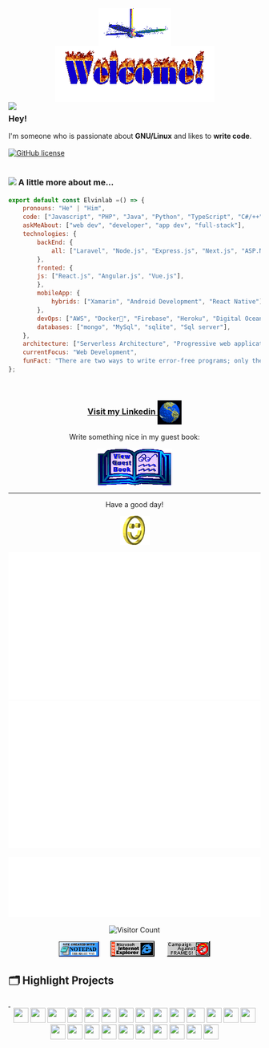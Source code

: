 <div align="center">
<img src="https://github.com/elvinlab/elvinlab/blob/main/img/fan-1.gif" alt="Fan" align="center">
</div>

<div align="center">
<img src="https://github.com/elvinlab/elvinlab/blob/main/img/welcome-fire.gif" alt="Welcome" align="center">
</div>

<img align="left" src="https://orhun.dev/img/crow.png">

### Hey!

I'm someone who is passionate about **GNU/Linux** and likes to **write code**.
<br>
<br>
[![GitHub license](https://img.shields.io/github/license/elvinlab/elvinlab)](https://github.com/elvinlab/elvinlab/blob/main/LICENSE)
<br>
<br>
### <img src="https://media.giphy.com/media/VgCDAzcKvsR6OM0uWg/giphy.gif" width="50"> A little more about me...  

```javascript
export default const Elvinlab =() => {
    pronouns: "He" | "Him",
    code: ["Javascript", "PHP", "Java", "Python", "TypeScript", "C#/++"],
    askMeAbout: ["web dev", "developer", "app dev", "full-stack"],
    technologies: {
        backEnd: {
            all: ["Laravel", "Node.js", "Express.js", "Next.js", "ASP.NET Core" ],
        },
        fronted: {
        js: ["React.js", "Angular.js", "Vue.js"],
        },
        mobileApp: {
            hybrids: ["Xamarin", "Android Development", "React Native"]
        },
        devOps: ["AWS", "Docker🐳", "Firebase", "Heroku", "Digital Ocean", "Nginx"],
        databases: ["mongo", "MySql", "sqlite", "Sql server"],
    },
    architecture: ["Serverless Architecture", "Progressive web applications", "Single page applications"],
    currentFocus: "Web Development",
    funFact: "There are two ways to write error-free programs; only the third one works"
};
```
<br>
<h3 align="center">
<a href="https://www.linkedin.com/in/elvinlab/"> Visit my Linkedin
<img src="https://github.com/elvinlab/elvinlab/blob/main/img/website.gif" alt="Visit homepage" align="center">
</a>
</h3>



<div align="center">
<p>Write something nice in my guest book:</p>
<a href="https://github.com/elvinlab/elvinlab/issues"><img src="https://github.com/elvinlab/elvinlab/blob/main/img/guestbook.gif" alt="Guest book" align="center"></a>
</div>
<hr>

<div align="center">
<p>Have a good day!</p>
<div>
<img src="https://github.com/elvinlab/elvinlab/blob/main/img/smile.gif" alt="Smiley" align="center">
</div>
</div>

<div align="center">
 
![](https://raw.githubusercontent.com/elvinlab/github-stats-transparent/output/generated/overview.svg)
![](https://raw.githubusercontent.com/elvinlab/github-stats-transparent/output/generated/languages.svg)

<img height="120" alt="Thanks for visiting me" width="100%" src="https://github.com/elvinlab/elvinlab/blob/main/img/marquee.svg" />
<br />

![Visitor Count](https://profile-counter.glitch.me/elvinlab/count.svg)

<img src="https://github.com/elvinlab/elvinlab/blob/main/img/notepad.gif" alt="Site created with Notepad" height="30" />
<span>&nbsp;&nbsp;&nbsp;&nbsp;</span>  
<img src="https://github.com/elvinlab/elvinlab/blob/main/img/ie_logo.gif" alt="Microsoft Internet Explorer" />
<span>&nbsp;&nbsp;&nbsp;&nbsp;</span>  
<img src="https://github.com/elvinlab/elvinlab/blob/main/img/noframes.gif" alt="Microsoft Internet Explorer" />

</div>


## 🗂️ Highlight Projects

<a href="https://github.com/elvinlab/hacienda-el-orosi-web-app">
  <img align="center" src="https://github-readme-stats.vercel.app/api/pin/?username=elvinlab&repo=hacienda-el-orosi-web-app&show_icons=true&line_height=27&title_color=6aa6f8&text_color=8a919a&icon_color=6aa6f8&bg_color=22272e" alt="" />
</a>

<a href="https://github.com/Zhenye-Na/crnn-pytorch">
  <img align="center" src="https://github-readme-stats.vercel.app/api/pin/?username=elvinlab&repo=crnn-pytorch&show_icons=true&line_height=27&title_color=6aa6f8&text_color=8a919a&icon_color=6aa6f8&bg_color=22272e" alt="" />
</a>

<!-- ## 👨‍💻 This week, I spent my time on:

[![elvinlab's wakatime stats](https://github-readme-stats.vercel.app/api/wakatime?username=elvinlab&line_height=27&title_color=6aa6f8&text_color=8a919a&icon_color=6aa6f8&bg_color=22272e)](https://github.com/anuraghazra/github-readme-stats) -->

<br />
<div align="center">
    <img src="https://cultofthepartyparrot.com/parrots/hd/githubparrot.gif" width="30" height="30"/>
    <img src="https://cultofthepartyparrot.com/flags/hd/indiaparrot.gif" width="30" height="30"/>
    <img src="https://cultofthepartyparrot.com/parrots/asyncparrot.gif" width="36" height="30"/>
    <img src="https://cultofthepartyparrot.com/parrots/exceptionallyfastparrot.gif" width="30" height="30"/>
    <img src="https://cultofthepartyparrot.com/parrots/hd/60fpsparrot.gif" width="30" height="30"/>
    <img src="https://cultofthepartyparrot.com/parrots/hd/jumpingparrot.gif" width="30" height="30"/>
    <img src="https://cultofthepartyparrot.com/parrots/hd/opensourceparrot.gif" width="30" height="30"/>
    <img src="https://cultofthepartyparrot.com/parrots/hd/dealwithitnowparrot.gif" width="30" height="30"/>
    <img src="https://cultofthepartyparrot.com/parrots/hd/hypnoparrotlight.gif" width="30" height="30"/>
    <img src="https://cultofthepartyparrot.com/parrots/databaseparrot.gif" width="30" height="30"/>
    <img src="https://cultofthepartyparrot.com/parrots/fixparrot.gif" width="36" height="30"/>
    <img src="https://cultofthepartyparrot.com/parrots/hd/laptop_parrot.gif" width="30" height="30"/>
    <img src="https://cultofthepartyparrot.com/parrots/hd/spinningparrot.gif" width="30" height="30"/>
    <img src="https://cultofthepartyparrot.com/parrots/hd/levitationparrot.gif" width="30" height="30"/>
    <img src="https://cultofthepartyparrot.com/parrots/hd/meldparrot.gif" width="30" height="30"/>
    <img src="https://cultofthepartyparrot.com/parrots/slomoparrot.gif" width="30" height="30"/>
    <img src="https://cultofthepartyparrot.com/parrots/hd/moonwalkingparrot.gif" width="30" height="30"/>
    <img src="https://cultofthepartyparrot.com/parrots/hd/stableparrot.gif" width="30" height="30"/>
    <img src="https://cultofthepartyparrot.com/parrots/hd/scienceparrot.gif" width="30" height="30"/>
    <img src="https://cultofthepartyparrot.com/parrots/hd/pirateparrot.gif" width="30" height="30"/>
    <img src="https://cultofthepartyparrot.com/parrots/hd/footballparrot.gif" width="30" height="30"/>
    <img src="https://cultofthepartyparrot.com/parrots/hd/illuminatiparrot.gif" width="30" height="30"/>
    <img src="https://cultofthepartyparrot.com/parrots/hd/hypnoparrotdark.gif" width="30" height="30"/>
    <img src="https://cultofthepartyparrot.com/parrots/hd/mustacheparrot.gif" width="30" height="30"/>
</div>
